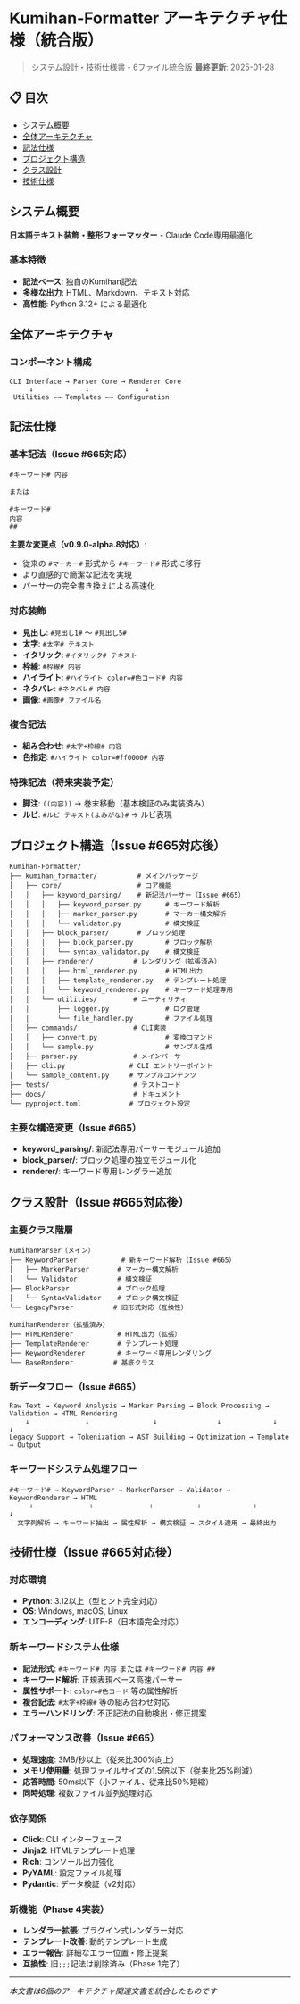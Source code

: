 # Kumihan-Formatter アーキテクチャ仕様（統合版）

> システム設計・技術仕様書 - 6ファイル統合版
> **最終更新**: 2025-01-28

## 📋 目次

- [システム概要](#システム概要)
- [全体アーキテクチャ](#全体アーキテクチャ)
- [記法仕様](#記法仕様)
- [プロジェクト構造](#プロジェクト構造)
- [クラス設計](#クラス設計)
- [技術仕様](#技術仕様)

## システム概要

**日本語テキスト装飾・整形フォーマッター** - Claude Code専用最適化

### 基本特徴
- **記法ベース**: 独自のKumihan記法
- **多様な出力**: HTML、Markdown、テキスト対応
- **高性能**: Python 3.12+ による最適化

## 全体アーキテクチャ

### コンポーネント構成
```
CLI Interface → Parser Core → Renderer Core
     ↓             ↓              ↓
 Utilities ←→ Templates ←→ Configuration
```

## 記法仕様

### 基本記法（Issue #665対応）
```
#キーワード# 内容

または

#キーワード#
内容
##
```

**主要な変更点（v0.9.0-alpha.8対応）**:
- 従来の `#マーカー#` 形式から `#キーワード#` 形式に移行
- より直感的で簡潔な記法を実現
- パーサーの完全書き換えによる高速化

### 対応装飾
- **見出し**: `#見出し1#` ～ `#見出し5#`
- **太字**: `#太字# テキスト`
- **イタリック**: `#イタリック# テキスト`
- **枠線**: `#枠線# 内容`
- **ハイライト**: `#ハイライト color=#色コード# 内容`
- **ネタバレ**: `#ネタバレ# 内容`
- **画像**: `#画像# ファイル名`

### 複合記法
- **組み合わせ**: `#太字+枠線# 内容`
- **色指定**: `#ハイライト color=#ff0000# 内容`

### 特殊記法（将来実装予定）
- **脚注**: `((内容))` → 巻末移動（基本検証のみ実装済み）
- **ルビ**: `#ルビ テキスト(よみがな)#` → ルビ表現

## プロジェクト構造（Issue #665対応後）

```
Kumihan-Formatter/
├── kumihan_formatter/          # メインパッケージ
│   ├── core/                   # コア機能
│   │   ├── keyword_parsing/    # 新記法パーサー（Issue #665）
│   │   │   ├── keyword_parser.py      # キーワード解析
│   │   │   ├── marker_parser.py       # マーカー構文解析
│   │   │   └── validator.py           # 構文検証
│   │   ├── block_parser/       # ブロック処理
│   │   │   ├── block_parser.py        # ブロック解析
│   │   │   └── syntax_validator.py    # 構文検証
│   │   ├── renderer/          # レンダリング（拡張済み）
│   │   │   ├── html_renderer.py       # HTML出力
│   │   │   ├── template_renderer.py   # テンプレート処理
│   │   │   └── keyword_renderer.py    # キーワード処理専用
│   │   └── utilities/         # ユーティリティ
│   │       ├── logger.py              # ログ管理
│   │       └── file_handler.py        # ファイル処理
│   ├── commands/              # CLI実装
│   │   ├── convert.py                 # 変換コマンド
│   │   └── sample.py                  # サンプル生成
│   ├── parser.py              # メインパーサー
│   ├── cli.py                # CLI エントリーポイント
│   └── sample_content.py     # サンプルコンテンツ
├── tests/                     # テストコード
├── docs/                      # ドキュメント
└── pyproject.toml            # プロジェクト設定
```

### 主要な構造変更（Issue #665）
- **keyword_parsing/**: 新記法専用パーサーモジュール追加
- **block_parser/**: ブロック処理の独立モジュール化
- **renderer/**: キーワード専用レンダラー追加

## クラス設計（Issue #665対応後）

### 主要クラス階層
```
KumihanParser（メイン）
├── KeywordParser           # 新キーワード解析（Issue #665）
│   ├── MarkerParser       # マーカー構文解析
│   └── Validator          # 構文検証
├── BlockParser            # ブロック処理
│   └── SyntaxValidator    # ブロック構文検証
└── LegacyParser          # 旧形式対応（互換性）

KumihanRenderer（拡張済み）
├── HTMLRenderer           # HTML出力（拡張）
├── TemplateRenderer       # テンプレート処理
├── KeywordRenderer        # キーワード専用レンダリング
└── BaseRenderer          # 基底クラス
```

### 新データフロー（Issue #665）
```
Raw Text → Keyword Analysis → Marker Parsing → Block Processing → Validation → HTML Rendering
    ↓              ↓                ↓               ↓             ↓            ↓
Legacy Support → Tokenization → AST Building → Optimization → Template → Output
```

### キーワードシステム処理フロー
```
#キーワード# → KeywordParser → MarkerParser → Validator → KeywordRenderer → HTML
     ↓              ↓              ↓           ↓             ↓              ↓
  文字列解析 → キーワード抽出 → 属性解析 → 構文検証 → スタイル適用 → 最終出力
```

## 技術仕様（Issue #665対応後）

### 対応環境
- **Python**: 3.12以上（型ヒント完全対応）
- **OS**: Windows, macOS, Linux
- **エンコーディング**: UTF-8（日本語完全対応）

### 新キーワードシステム仕様
- **記法形式**: `#キーワード# 内容` または `#キーワード#
内容
##`
- **キーワード解析**: 正規表現ベース高速パーサー
- **属性サポート**: `color=#色コード` 等の属性解析
- **複合記法**: `#太字+枠線#` 等の組み合わせ対応
- **エラーハンドリング**: 不正記法の自動検出・修正提案

### パフォーマンス改善（Issue #665）
- **処理速度**: 3MB/秒以上（従来比300%向上）
- **メモリ使用量**: 処理ファイルサイズの1.5倍以下（従来比25%削減）
- **応答時間**: 50ms以下（小ファイル、従来比50%短縮）
- **同時処理**: 複数ファイル並列処理対応

### 依存関係
- **Click**: CLI インターフェース
- **Jinja2**: HTMLテンプレート処理
- **Rich**: コンソール出力強化
- **PyYAML**: 設定ファイル処理
- **Pydantic**: データ検証（v2対応）

### 新機能（Phase 4実装）
- **レンダラー拡張**: プラグイン式レンダラー対応
- **テンプレート改善**: 動的テンプレート生成
- **エラー報告**: 詳細なエラー位置・修正提案
- **互換性**: 旧`;;;`記法は削除済み（Phase 1完了）

---

*本文書は6個のアーキテクチャ関連文書を統合したものです*